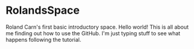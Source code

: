# RolandsSpace
Roland Carn's first basic introductory space.
Hello world! 
This is all about me finding out how to use the GitHub. I'm just typing stuff to see what happens following the tutorial.
